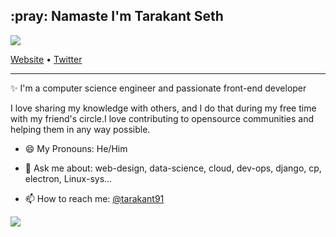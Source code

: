 <!--
### Hi there 👋


**sethtara/sethtara** is a ✨ _special_ ✨ repository because its `README.md` (this file) appears on your GitHub profile.

Here are some ideas to get you started:

- 🔭 I’m currently working on ...
- 🌱 I’m currently learning ...
- 👯 I’m looking to collaborate on ...
- 🤔 I’m looking for help with ...
- 💬 Ask me about ...
- 📫 How to reach me: ...
- 😄 Pronouns: ...
- ⚡ Fun fact: ...
-->


<!-- Heading -->

<h2>:pray: Namaste I'm Tarakant Seth</h2>

<img src="https://komarev.com/ghpvc/?username=sethtara&label=Profile%20views&color=0e75b6&style=flat"/>


<a href="https://">Website</a> • <a href="https://twitter.com/tarakant91">Twitter</a>


 <!-- About section -->

---
✨ I'm a computer science engineer and passionate front-end developer 

I love sharing my knowledge with others, and I do that during my free time with my friend's circle.I love contributing to opensource communities and helping them in any way possible. 

- 😄 My Pronouns: He/Him  

- 💬 Ask me about: web-design, data-science, cloud, dev-ops, django, cp, electron, Linux-sys...

- 📫 How to reach me: [@tarakant91](https://twitter.com/tarakant91)


<!-- STAT's -->

<img src="https://github-readme-stats.vercel.app/api/top-langs/?username=sethtara&layout=compact">

<!-- ![](https://github-readme-stats.vercel.app/api?username=sethtara&count_private=true&show_icons=true&theme=onelight) -->



